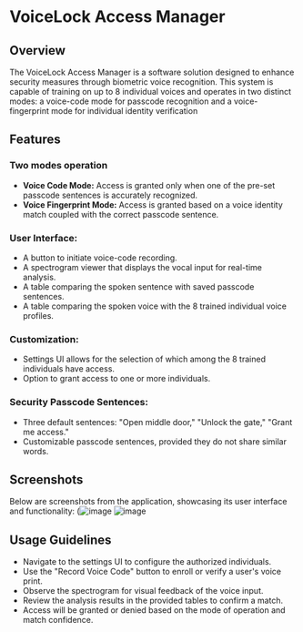 # VoiceLock Access Manager

## Overview

The VoiceLock Access Manager is a software solution designed to enhance security measures through biometric voice recognition. This system is capable of training on up to 8 individual voices and operates in two distinct modes: a voice-code mode for passcode recognition and a voice-fingerprint mode for individual identity verification

## Features

### Two modes operation
- **Voice Code Mode:**  Access is granted only when one of the pre-set passcode sentences is accurately recognized.
- **Voice Fingerprint Mode:** Access is granted based on a voice identity match coupled with the correct passcode sentence.
### User Interface:
 - A button to initiate voice-code recording.
 - A spectrogram viewer that displays the vocal input for real-time analysis.
 - A table comparing the spoken sentence with saved passcode sentences.
 -  A table comparing the spoken voice with the 8 trained individual voice profiles.
### Customization:
- Settings UI allows for the selection of which among the 8 trained individuals have access.
- Option to grant access to one or more individuals.

### Security Passcode Sentences:
- Three default sentences: "Open middle door," "Unlock the gate," "Grant me access."
 - Customizable passcode sentences, provided they do not share similar words.  

## Screenshots
Below are screenshots from the application, showcasing its user interface and functionality:
(![image](screenshot1.jpg)
![image](screenshot2.jpg)






## Usage Guidelines
- Navigate to the settings UI to configure the authorized individuals.
- Use the "Record Voice Code" button to enroll or verify a user's voice print.
- Observe the spectrogram for visual feedback of the voice input.
- Review the analysis results in the provided tables to confirm a match.
- Access will be granted or denied based on the mode of operation and match confidence.


